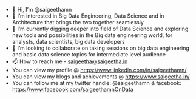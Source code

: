 - 👋 Hi, I’m @saigeethamn
- 👀 I’m interested in Big Data Engineering, Data Science and in Architecture that brings the two together seamlessly
- 🌱 I’m currently digging deeper into field of Data Science and exploring new tools and possibilities in the Big data engineering world, for analysts, data scientists, big data developers
- 💞️ I’m looking to collaborate on taking sessions on big data engineering and basic data science topics for intermediate level audience
- 📫 How to reach me - saigeetha@saigeetha.in
- You can view my profile @ https://www.linkedin.com/in/saigeethamn/
- You can view my blogs and achievements @ https://www.saigeetha.in/
- You can follow me at my twitter handle: @saigeethamn & facebook: https://www.facebook.com/saigeethamnOnData 
<!---
saigeethamn/saigeethamn is a ✨ special ✨ repository because its `README.md` (this file) appears on your GitHub profile.
You can click the Preview link to take a look at your changes.
--->

